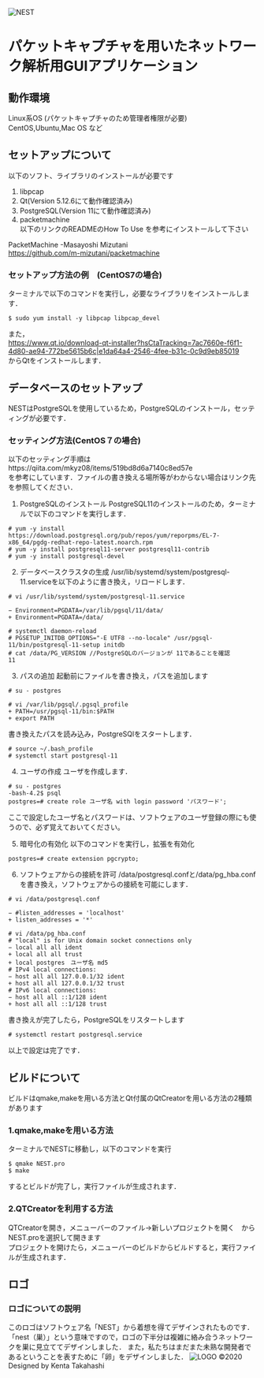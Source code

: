 ![NEST](https://user-images.githubusercontent.com/52374179/73546680-faa76b00-4480-11ea-91bf-50d27eaddcac.png)
# パケットキャプチャを用いたネットワーク解析用GUIアプリケーション

## 動作環境
Linux系OS (パケットキャプチャのため管理者権限が必要)<br>
CentOS,Ubuntu,Mac OS など

## セットアップについて


以下のソフト、ライブラリのインストールが必要です<br>
1. libpcap<br>
2. Qt(Version 5.12.6にて動作確認済み)<br>
3. PostgreSQL(Version 11にて動作確認済み)<br>
4. packetmachine<br>
以下のリンクのREADMEのHow To Use を参考にインストールして下さい<br>

PacketMachine -Masayoshi Mizutani<br>
https://github.com/m-mizutani/packetmachine<br>

### セットアップ方法の例　(CentOS7の場合)
ターミナルで以下のコマンドを実行し，必要なライブラリをインストールします．
```
$ sudo yum install -y libpcap libpcap_devel 
```
また，<br>https://www.qt.io/download-qt-installer?hsCtaTracking=7ac7660e-f6f1-4d80-ae94-772be5615b6c|e1da64a4-2546-4fee-b31c-0c9d9eb85019<br>
からQtをインストールします．

## データベースのセットアップ
NESTはPostgreSQLを使用しているため，PostgreSQLのインストール，セッティングが必要です．<br>
### セッティング方法(CentOS７の場合)
以下のセッティング手順はhttps://qiita.com/mkyz08/items/519bd8d6a7140c8ed57e<br>
を参考にしています．ファイルの書き換える場所等がわからない場合はリンク先を参照してください．
1. PostgreSQLのインストール
PostgreSQL11のインストールのため，ターミナルで以下のコマンドを実行します．
```
# yum -y install https://download.postgresql.org/pub/repos/yum/reporpms/EL-7-x86_64/pgdg-redhat-repo-latest.noarch.rpm
# yum -y install postgresql11-server postgresql11-contrib
# yum -y install postgresql-devel
```

2. データベースクラスタの生成
/usr/lib/systemd/system/postgresql-11.serviceを以下のように書き換え，リロードします．
```
# vi /usr/lib/systemd/system/postgresql-11.service

− Environment=PGDATA=/var/lib/pgsql/11/data/
+ Environment=PGDATA=/data/

# systemctl daemon-reload
# PGSETUP_INITDB_OPTIONS="-E UTF8 --no-locale" /usr/pgsql-11/bin/postgresql-11-setup initdb
# cat /data/PG_VERSION //PostgreSQLのバージョンが 11であることを確認
11
```


3. パスの追加
起動前にファイルを書き換え，パスを追加します
```
# su - postgres

# vi /var/lib/pgsql/.pgsql_profile
+ PATH=/usr/pgsql-11/bin:$PATH
+ export PATH
```
書き換えたパスを読み込み，PostgreSQlをスタートします．
```
# source ~/.bash_profile
# systemctl start postgresql-11
```
4. ユーザの作成
ユーザを作成します．
```
# su - postgres
-bash-4.2$ psql
postgres=# create role ユーザ名 with login password 'パスワード';

```
ここで設定したユーザ名とパスワードは、ソフトウェアのユーザ登録の際にも使うので、必ず覚えておいてください。

5. 暗号化の有効化
以下のコマンドを実行し，拡張を有効化
```
postgres=# create extension pgcrypto;
```
6. ソフトウェアからの接続を許可
/data/postgresql.confと/data/pg_hba.confを書き換え，ソフトウェアからの接続を可能にします．
```
# vi /data/postgresql.conf

− #listen_addresses = 'localhost'
+ listen_addresses = '*'

# vi /data/pg_hba.conf
# "local" is for Unix domain socket connections only
− local all all ident
+ local all all trust
+ local postgres　ユーザ名 md5
# IPv4 local connections:
− host all all 127.0.0.1/32 ident
+ host all all 127.0.0.1/32 trust
# IPv6 local connections:
− host all all ::1/128 ident
+ host all all ::1/128 trust
```
書き換えが完了したら，PostgreSQLをリスタートします
```
# systemctl restart postgresql.service
```
以上で設定は完了です．

## ビルドについて
ビルドはqmake,makeを用いる方法とQt付属のQtCreatorを用いる方法の2種類があります
### 1.qmake,makeを用いる方法
ターミナルでNESTに移動し，以下のコマンドを実行
```
$ qmake NEST.pro
$ make
```
するとビルドが完了し，実行ファイルが生成されます．<br>
### 2.QTCreatorを利用する方法
QTCreatorを開き，メニューバーのファイル→新しいプロジェクトを開く　からNEST.proを選択して開きます<br>
プロジェクトを開けたら，メニューバーのビルドからビルドすると，実行ファイルが生成されます．

## ロゴ
### ロゴについての説明
このロゴはソフトウェア名「NEST」から着想を得てデザインされたものです．「nest（巣）」という意味ですので，ロゴの下半分は複雑に絡み合うネットワークを巣に見立ててデザインしました．
また，私たちはまだまた未熟な開発者であるということを表すために「卵」をデザインしました．
![LOGO](https://user-images.githubusercontent.com/52374179/73547018-84efcf00-4481-11ea-90fc-feb1ecf00464.png)
©2020 Designed by Kenta Takahashi

